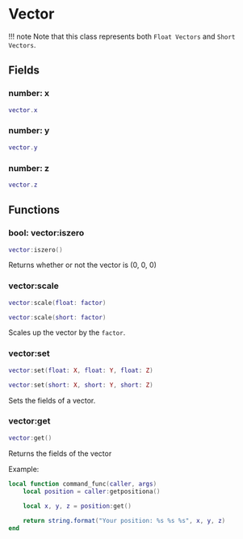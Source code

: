 # Vector

!!! note
    Note that this class represents both ``Float Vectors`` and ``Short Vectors``.

## Fields

### number: x

```lua
vector.x
```

### number: y

```lua
vector.y
```

### number: z

```lua
vector.z
```

## Functions

### bool: vector:iszero

```lua
vector:iszero()
```

Returns whether or not the vector is (0, 0, 0)

### vector:scale

```lua
vector:scale(float: factor)
```

```lua
vector:scale(short: factor)
```

Scales up the vector by the ``factor``.

### vector:set

```lua
vector:set(float: X, float: Y, float: Z)
```

```lua
vector:set(short: X, short: Y, short: Z)
```

Sets the fields of a vector.

### vector:get

```lua
vector:get()
```

Returns the fields of the vector

Example:

```lua
local function command_func(caller, args)
    local position = caller:getpositiona()
    
    local x, y, z = position:get()

    return string.format("Your position: %s %s %s", x, y, z)
end
```